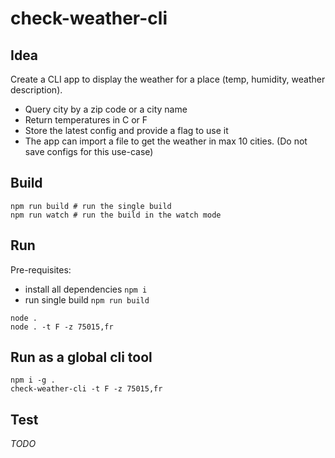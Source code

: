 # check-weather-cli

## Idea

Create a CLI app to display the weather for a place (temp, humidity, weather
description).
* Query city by a zip code or a city name
* Return temperatures in C or F
* Store the latest config and provide a flag to use it
* The app can import a file to get the weather in max 10 cities. (Do not
save configs for this use-case)

## Build

```shell
npm run build # run the single build
npm run watch # run the build in the watch mode
```

## Run

Pre-requisites:

* install all dependencies ```npm i```
* run single build ```npm run build```

```shell
node .
node . -t F -z 75015,fr
```

## Run as a global cli tool

```shell
npm i -g .
check-weather-cli -t F -z 75015,fr
```

## Test
*TODO*